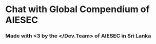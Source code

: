 # Chat with Global Compendium of AIESEC

### Made with <3 by the </Dev.Team> of AIESEC in Sri Lanka
